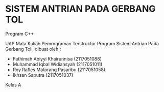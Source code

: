 # SISTEM ANTRIAN PADA GERBANG TOL

Program C++

UAP Mata Kuliah Pemrograman Terstruktur
Program Sistem Antrian Pada Gerbang Toll, dibuat oleh :
   - Fathimah Abiyyi Khairunnisa (2117051088)
   - Muhammad Iqbal Widiansyah (2117051011)
   - Roy Rafles Matorang Pasaribu (2117051058)
   - Ikhsan Saputra (2117051037)

Kelas A
